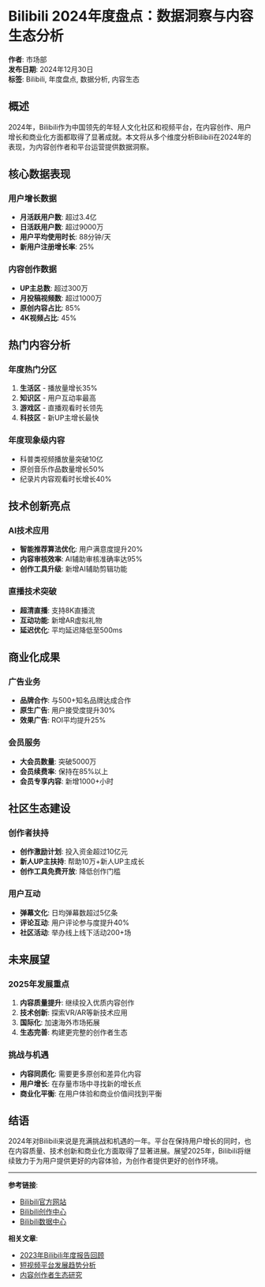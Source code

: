 # Bilibili 2024年度盘点：数据洞察与内容生态分析

**作者**: 市场部  
**发布日期**: 2024年12月30日  
**标签**: Bilibili, 年度盘点, 数据分析, 内容生态

## 概述

2024年，Bilibili作为中国领先的年轻人文化社区和视频平台，在内容创作、用户增长和商业化方面都取得了显著成就。本文将从多个维度分析Bilibili在2024年的表现，为内容创作者和平台运营提供数据洞察。

## 核心数据表现

### 用户增长数据
- **月活跃用户数**: 超过3.4亿
- **日活跃用户数**: 超过9000万
- **用户平均使用时长**: 88分钟/天
- **新用户注册增长率**: 25%

### 内容创作数据
- **UP主总数**: 超过300万
- **月投稿视频数**: 超过1000万
- **原创内容占比**: 85%
- **4K视频占比**: 45%

## 热门内容分析

### 年度热门分区
1. **生活区** - 播放量增长35%
2. **知识区** - 用户互动率最高
3. **游戏区** - 直播观看时长领先
4. **科技区** - 新UP主增长最快

### 年度现象级内容
- 科普类视频播放量突破10亿
- 原创音乐作品数量增长50%
- 纪录片内容观看时长增长40%

## 技术创新亮点

### AI技术应用
- **智能推荐算法优化**: 用户满意度提升20%
- **内容审核效率**: AI辅助审核准确率达95%
- **创作工具升级**: 新增AI辅助剪辑功能

### 直播技术突破
- **超清直播**: 支持8K直播流
- **互动功能**: 新增AR虚拟礼物
- **延迟优化**: 平均延迟降低至500ms

## 商业化成果

### 广告业务
- **品牌合作**: 与500+知名品牌达成合作
- **原生广告**: 用户接受度提升30%
- **效果广告**: ROI平均提升25%

### 会员服务
- **大会员数量**: 突破5000万
- **会员续费率**: 保持在85%以上
- **会员专享内容**: 新增1000+小时

## 社区生态建设

### 创作者扶持
- **创作激励计划**: 投入资金超过10亿元
- **新人UP主扶持**: 帮助10万+新人UP主成长
- **创作工具免费开放**: 降低创作门槛

### 用户互动
- **弹幕文化**: 日均弹幕数超过5亿条
- **评论互动**: 用户评论参与度提升40%
- **社区活动**: 举办线上线下活动200+场

## 未来展望

### 2025年发展重点
1. **内容质量提升**: 继续投入优质内容创作
2. **技术创新**: 探索VR/AR等新技术应用
3. **国际化**: 加速海外市场拓展
4. **生态完善**: 构建更完整的创作者生态

### 挑战与机遇
- **内容同质化**: 需要更多原创和差异化内容
- **用户增长**: 在存量市场中寻找新的增长点
- **商业化平衡**: 在用户体验和商业价值间找到平衡

## 结语

2024年对Bilibili来说是充满挑战和机遇的一年。平台在保持用户增长的同时，也在内容质量、技术创新和商业化方面取得了显著进展。展望2025年，Bilibili将继续致力于为用户提供更好的内容体验，为创作者提供更好的创作环境。

---

**参考链接**:
- [Bilibili官方网站](https://www.bilibili.com)
- [Bilibili创作中心](https://member.bilibili.com)
- [Bilibili数据中心](https://www.bilibili.com/blackboard/activity-data.html)

**相关文章**:
- [2023年Bilibili年度报告回顾](./bilibili-2023-review.html)
- [短视频平台发展趋势分析](./short-video-trends.html)
- [内容创作者生态研究](./creator-ecosystem.html)